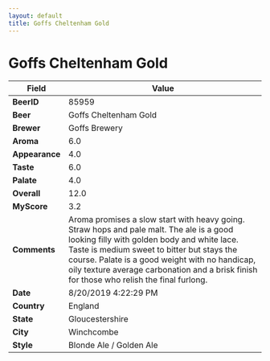 ```yaml
---
layout: default
title: Goffs Cheltenham Gold
---
```


# Goffs Cheltenham Gold

| Field         | Value     |
|---------------|-----------|
| **BeerID** | 85959 |
| **Beer** | Goffs Cheltenham Gold |
| **Brewer** | Goffs Brewery |
| **Aroma** | 6.0 |
| **Appearance** | 4.0 |
| **Taste** | 6.0 |
| **Palate** | 4.0 |
| **Overall** | 12.0 |
| **MyScore** | 3.2 |
| **Comments** | Aroma promises a slow start with heavy going. Straw hops and pale malt.  The ale is a good looking filly with golden body and white lace. Taste is medium sweet to bitter but stays the course. Palate is a good weight with no handicap, oily texture average carbonation and a brisk finish for those who relish the final furlong.    |
| **Date** | 8/20/2019 4:22:29 PM |
| **Country** | England |
| **State** | Gloucestershire |
| **City** | Winchcombe |
| **Style** | Blonde Ale / Golden Ale |
